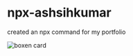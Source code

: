 # npx-ashsihkumar
created an npx command for my portfolio

![boxen card](https://raw.githubusercontent.com/codecasm/npx-ashsihkumar/main/npx%20ashishkumar.PNG)
